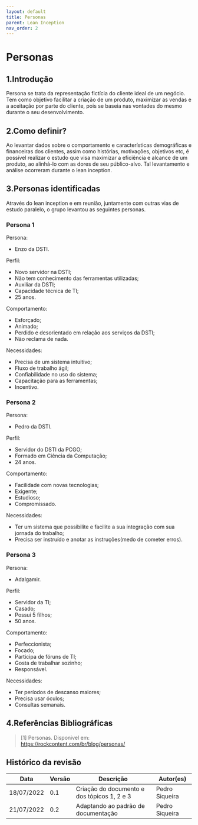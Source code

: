 ```yaml
---
layout: default
title: Personas
parent: Lean Inception
nav_order: 2
---
```

# Personas
## 1.Introdução
Persona se trata da representação fictícia do cliente ideal de um negócio. Tem como objetivo facilitar a criação de um produto, maximizar as vendas e a aceitação por parte do cliente, pois se baseia nas vontades do mesmo durante o seu desenvolvimento.
## 2.Como definir?
Ao levantar dados sobre o comportamento e características demográficas e financeiras dos clientes, assim como histórias, motivações, objetivos etc, é possível realizar o estudo que visa maximizar a eficiência e alcance de um produto, ao alinhá-lo com as dores de seu público-alvo. Tal levantamento e análise ocorreram durante o lean inception.
## 3.Personas identificadas 
Através do lean inception e em reunião, juntamente com outras vias de estudo paralelo, o grupo levantou as seguintes personas.
### Persona 1
Persona:
- Enzo da DSTI. 

Perfil: 
- Novo servidor na DSTI;
- Não tem conhecimento das ferramentas utilizadas;
- Auxiliar da DSTI;
- Capacidade técnica de TI;
- 25 anos.

Comportamento: 
- Esforçado;
- Animado; 
- Perdido e desorientado em relação aos serviços da DSTI;
- Nào reclama de nada.

Necessidades: 
- Precisa de um sistema intuitivo;
- Fluxo de trabalho ágil;
- Confiabilidade no uso do sistema;
- Capacitação para as ferramentas;
- Incentivo.

### Persona 2
Persona:
- Pedro da DSTI. 

Perfil: 
- Servidor do DSTI da PCGO;
- Formado em Ciência da Computação;
- 24 anos.

Comportamento: 
- Facilidade com novas tecnologias;
- Exigente; 
- Estudioso;
- Compromissado.

Necessidades: 
- Ter um sistema que possibilite e facilite a sua integração com sua jornada do trabalho;
- Precisa ser instruído e anotar as instruções(medo de cometer erros).

### Persona 3
Persona:
- Adalgamir. 

Perfil: 
- Servidor da TI;
- Casado;
- Possui 5 filhos;
- 50 anos.

Comportamento: 
- Perfeccionista;
- Focado; 
- Participa de fóruns de TI;
- Gosta de trabalhar sozinho;
- Responsável.

Necessidades: 
- Ter períodos de descanso maiores;
- Precisa usar óculos;
- Consultas semanais.
## 4.Referências Bibliográficas
> [1] Personas. Disponivel em: https://rockcontent.com/br/blog/personas/
## Histórico da revisão 
| Data | Versão | Descrição | Autor(es)|
|------------|-----------|------|--------|
|18/07/2022|0.1|Criação do documento e dos tópicos 1, 2 e 3|Pedro Siqueira|
|21/07/2022|0.2|Adaptando ao padrão de documentação|Pedro Siqueira|